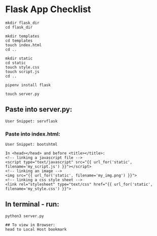 # Flask App Checklist

```
mkdir flask_dir
cd flask_dir
```

```
mkdir templates
cd templates
touch index.html
cd ..
```

```
mkdir static
cd static
touch style.css
touch script.js
cd ..
```

```
pipenv install flask
```

```
touch server.py
```

## Paste into server.py:
```
User Snippet: servflask
```

### Paste into index.html:
```
User Snippet: bootshtml

In <head></head> and before <title></title>:
<!-- linking a javascript file -->
<script type="text/javascript" src="{{ url_for('static', filename='my_script.js') }}"></script>
<!-- linking an image -->
<img src="{{ url_for('static', filename='my_img.png') }}">
<!-- linking a css style sheet -->
<link rel="stylesheet" type="text/css" href="{{ url_for('static', filename='my_style.css') }}">
```

## In terminal - run:
```
python3 server.py

## To view in Browser:
head to Local Host bookmark

